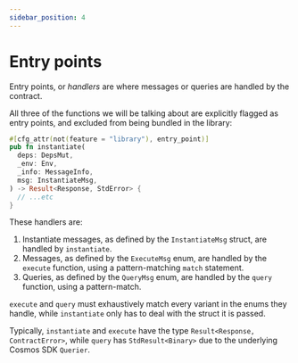 ```yaml
---
sidebar_position: 4
---
```


# Entry points

Entry points, or _handlers_ are where messages or queries are handled by the contract.

All three of the functions we will be talking about are explicitly flagged as entry points, and excluded from being
bundled in the library:

```rust
#[cfg_attr(not(feature = "library"), entry_point)]
pub fn instantiate(
  deps: DepsMut,
  _env: Env,
  _info: MessageInfo,
  msg: InstantiateMsg,
) -> Result<Response, StdError> {
  // ...etc
}
```

These handlers are:

1. Instantiate messages, as defined by the `InstantiateMsg` struct, are handled by `instantiate`.
2. Messages, as defined by the `ExecuteMsg` enum, are handled by the `execute` function, using a
   pattern-matching `match` statement.
3. Queries, as defined by the `QueryMsg` enum, are handled by the `query` function, using a pattern-match.

`execute` and `query` must exhaustively match every variant in the enums they handle, while `instantiate` only has to
deal with the struct it is passed.

Typically, `instantiate` and `execute` have the type `Result<Response, ContractError>`, while `query`
has `StdResult<Binary>` due to the underlying Cosmos SDK `Querier`.
